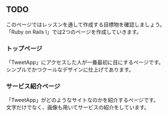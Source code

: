 ## TODO
このページではレッスンを通して作成する目標物を確認しましょう。  
「Ruby on Rails Ⅰ」では2つのページを作成していきます。

### トップページ
「TweetApp」にアクセスした人が一番最初に目にするページです。  
シンプルでかつクールなデザインに仕上げてあります。

### サービス紹介ページ
「TweetApp」がどのようなサイトなのかを紹介するページです。  
文字だけでなく、画像も用いてサービスの紹介をしています。
